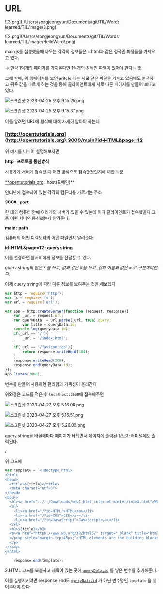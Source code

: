 # URL

![3.png](./Users/songjeongyun/Documents/git/TIL/Words learned/TIL/image/3.png)

![2.png](/Users/songjeongyun/Documents/git/TIL/Words learned/TIL/image/HelloWord!.png)

main.js를 실행했을때 나오는 각각의 정보들은 n.html과 같은 정적인 파일들을 가져오고 있다. 

→ 만약 1억개의 페이지를 가져온다면 1억개의 정적인 파일이 있어야 한다는 뜻.

그에 반해, 위 웹페이지를 보면 aritcle 라는 서로 같은 파일을 가지고 있음에도 불구하고 뒤쪽 값을 다르게 하는 것을 통해 클라이언트에게 서로 다른 페이지를 만들어 보내고 있다.

![스크린샷 2023-04-25 오후 9.15.25.png](https://s3-us-west-2.amazonaws.com/secure.notion-static.com/42234b23-defb-4c1a-83fd-941554925d1a/%E1%84%89%E1%85%B3%E1%84%8F%E1%85%B3%E1%84%85%E1%85%B5%E1%86%AB%E1%84%89%E1%85%A3%E1%86%BA_2023-04-25_%E1%84%8B%E1%85%A9%E1%84%92%E1%85%AE_9.15.25.png)

![스크린샷 2023-04-25 오후 9.15.37.png](https://s3-us-west-2.amazonaws.com/secure.notion-static.com/1290216b-4085-4c24-80fe-068157edd154/%E1%84%89%E1%85%B3%E1%84%8F%E1%85%B3%E1%84%85%E1%85%B5%E1%86%AB%E1%84%89%E1%85%A3%E1%86%BA_2023-04-25_%E1%84%8B%E1%85%A9%E1%84%92%E1%85%AE_9.15.37.png)

이를 알려면 URL에 형식에 대해 자세히 알아야 하는데 

### [http://opentutorials.org](http://opentutorials.org):3000/main?id-HTML&page=12

위 예시를 나누어 설명해보자면

**http : 프로토콜 통신방식**

사용자가 서버에 접속할 때 어떤 방식으로 접속할것인지에 대한 부분 

[**opentutorials.org](http://opentutorials.org) : host(도메인)**

인터넷에 접속되어 있는 각각의 컴퓨터를 가르키는 주소 

**3000 : port**

한 대의 컴퓨터 안에 여러개의 서버가 있을 수 있는데 이때 클라이언트가 접속했을때 그 중 어떤 서버와 통신했는지 알려준다. 

**main :  path**

컴퓨터의 어떤 디렉토리의 어떤 파일인지 알려준다.

**id-HTML&page=12 : query string**

이를 변경하면 웹서버에게 정보를 전달할 수 있다.

 *query string의 앞은 ? 를 쓰고, 값과 값은 &을 쓰고, 값의 이름과 값은 = 로 구분해야한다.*

이제 query string에 따라 다른 정보를 보여주는 것을 해보겠다

```jsx
var http = require('http');
var fs = require('fs');
var url = require('url');

var app = http.createServer(function (request, response){
    var _url = request.url;
    var queryData  = url.parse(_url, true).query;
		var title = queryData.id;
    console.log(queryData.id);
    if(_url == '/'){
        _url = '/index.html';
    }
    if(_url == '/favicon.ico'){
        return response.writeHead(404);
    }
    response.writeHead(200);
    response.end(queryData.id);
});
app.listen(3000);
```

변수를 만들어 사용하면 편리함과 가독성이 올라간다

위와같은 코드를 적은 후 `localhost:3000`에 접속해주면

![스크린샷 2023-04-27 오후 5.16.08.png](https://s3-us-west-2.amazonaws.com/secure.notion-static.com/53a796cb-a91f-4b74-bbf9-37ebaa657cb5/%E1%84%89%E1%85%B3%E1%84%8F%E1%85%B3%E1%84%85%E1%85%B5%E1%86%AB%E1%84%89%E1%85%A3%E1%86%BA_2023-04-27_%E1%84%8B%E1%85%A9%E1%84%92%E1%85%AE_5.16.08.png)

![스크린샷 2023-04-27 오후 5.16.51.png](https://s3-us-west-2.amazonaws.com/secure.notion-static.com/675b9eb5-f27f-4c3a-bd75-47c1143b41e1/%E1%84%89%E1%85%B3%E1%84%8F%E1%85%B3%E1%84%85%E1%85%B5%E1%86%AB%E1%84%89%E1%85%A3%E1%86%BA_2023-04-27_%E1%84%8B%E1%85%A9%E1%84%92%E1%85%AE_5.16.51.png)

![스크린샷 2023-04-27 오후 5.26.00.png](https://s3-us-west-2.amazonaws.com/secure.notion-static.com/22a8f473-9656-403e-b3b0-51270038c323/%E1%84%89%E1%85%B3%E1%84%8F%E1%85%B3%E1%84%85%E1%85%B5%E1%86%AB%E1%84%89%E1%85%A3%E1%86%BA_2023-04-27_%E1%84%8B%E1%85%A9%E1%84%92%E1%85%AE_5.26.00.png)

query string을 바꿀때마다 페이지가 바뀌면서 페이지에 출력된 정보가 터미널에도 출력된다.

/

위 코드에 

```jsx
var template = `<!doctype html>
<html>
<head>
  <title>${title}</title>
  <meta charset="utf-8">
</head>
<body>
  <h1><a href="../../Downloads/web1_html_internet-master/index.html">WEB</a></h1>
  <ol>
    <li><a href="/?id=HTML">HTML</a></li>
    <li><a href="/?id=CSS">CSS</a></li>
    <li><a href="/?id=JavaScript">JavaScript</a></li>
  </ol>
  <h2>${title}</h2>
  <p><a href="https://www.w3.org/TR/html5/" target="_blank" title="html5 speicification">Hypertext Markup Language (HTML)</a> is the standard markup language for <strong>creating webno pages</strong> and web applications.Web browsers receive HTML documents from a web server or from local storage and render them into multimedia web pages. HTML describes the structure of a web page semantically and originally included cues for the appearance of the document.
  </p><p style="margin-top:45px;">HTML elements are the building blocks of HTML pages. With HTML constructs, images and other objects, such as interactive forms, may be embedded into the rendered page. It provides a means to create structured documents by denoting structural semantics for text such as headings, paragraphs, lists, links, quotes and other items. HTML elements are delineated by tags, written using angle brackets.
  </p>
</body>
</html>
`
    response.end(template);
```

2.HTML 코드를 복붙하고 제목이 있는 곳에 [`queryData.id`](http://queryData.id) 를 넣은 변수를 추가해준다.

이를 실행시키려면 response.end도 [`queryData.id`](http://queryData.id) 가 아닌 변수명인 `template` 을 넣어주어야 한다.
